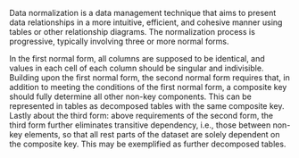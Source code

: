 Data normalization is a data management technique that aims to present data relationships in a more intuitive, efficient, and cohesive manner using tables or other relationship diagrams. The normalization process is progressive, typically involving three or more normal forms.

In the first normal form, all columns are supposed to be identical, and values in each cell of each column should be singular and indivisible. Building upon the first normal form, the second normal form requires that, in addition to meeting the conditions of the first normal form, a composite key should fully determine all other non-key components. This can be represented in tables as decomposed tables with the same composite key.  Lastly about the third form: above requirements of the second form, the third form further eliminates transitive dependency, i.e., those between non-key elements, so that all rest parts of the dataset are solely dependent on the composite key. This may be exemplified as further decomposed tables. 
